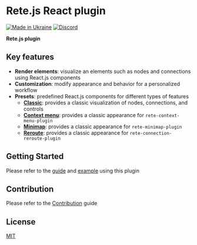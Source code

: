 Rete.js React plugin
====
[![Made in Ukraine](https://img.shields.io/badge/made_in-ukraine-ffd700.svg?labelColor=0057b7)](https://stand-with-ukraine.pp.ua)
[![Discord](https://img.shields.io/discord/1081223198055604244?color=%237289da&label=Discord)](https://discord.gg/cxSFkPZdsV)

**Rete.js plugin**

## Key features

- **Render elements**: visualize an elements such as nodes and connections using React.js components
- **Customization**: modify appearance and behavior for a personalized workflow
- **Presets**: predefined React.js components for different types of features
  -  **[Classic](https://retejs.org/docs/guides/renderers/react#connect-plugin)**: provides a classic visualization of nodes, connections, and controls
  -  **[Context menu](https://retejs.org/docs/guides/context-menu#render-context-menu)**: provides a classic appearance for `rete-context-menu-plugin`
  -  **[Minimap](https://retejs.org/docs/guides/minimap#render)**: provides a classic appearance for `rete-minimap-plugin`
  -  **[Reroute](https://retejs.org/docs/guides/reroute#rendering)**: provides a classic appearance for `rete-connection-reroute-plugin`

## Getting Started

Please refer to the [guide](https://retejs.org/docs/guides/renderers/react) and [example](https://retejs.org/examples/react) using this plugin

## Contribution

Please refer to the [Contribution](https://retejs.org/docs/contribution) guide

## License

[MIT](https://github.com/retejs/react-plugin/blob/main/LICENSE)

